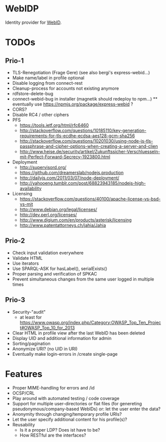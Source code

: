 WebIDP
======

Identity provider for [WebID](http://www.w3.org/2005/Incubator/webid/spec/).

TODOs
=====

Prio-1
------
* TLS-Renegotiation (Frage Gere) (see also bergi's express-webid...)
* Make name/label in profile optional
* Disable logging from connect-rest
* Cleanup-process for accounts not existing anymore
* rdfstore-delete-bug
* connect-webid-bug in installer (magnetik should redeploy to npm...)
** eventually use <https://npmjs.org/package/express-webid> ? 
* CORS?
* Disable RC4 / other ciphers
* PFS
    * <https://tools.ietf.org/html/rfc6460>
    * <http://stackoverflow.com/questions/10185110/key-generation-requirements-for-tls-ecdhe-ecdsa-aes128-gcm-sha256>
    * <http://stackoverflow.com/questions/10201030/using-node-js-tls-passphrase-and-cipher-options-when-creating-a-server-and-clien>
    * <http://www.heise.de/security/artikel/Zukunftssicher-Verschluesseln-mit-Perfect-Forward-Secrecy-1923800.html>
* Deployment
    * <http://supervisord.org/>
    * <https://github.com/dreamerslab/nodejs.production>
    * <http://dailyjs.com/2011/03/07/node-deployment/>
    * <http://yahooeng.tumblr.com/post/68823943185/nodejs-high-availability>
* Licensing
    * <https://stackoverflow.com/questions/40100/apache-license-vs-bsd-vs-mit>
    * <http://www.debian.org/legal/licenses/>
    * <http://dev.perl.org/licenses/>
    * <http://www.digium.com/en/products/asterisk/licensing>
    * <http://www.patentattorneys.ch/jahia/Jahia>

Prio-2
------
* Check input validation everywhere
* Validate HTML
* Use iterators
* Use SPARQL-ASK for hasLabel(), serialExists()
* Proper parsing and verification of SPKAC
* Prevent simultaneous changes from the same user logged in multiple times

Prio-3
------
* Security-"audit"
    * at least for <https://www.owasp.org/index.php/Category:OWASP_Top_Ten_Project#OWASP_Top_10_for_2013>
* Clear HTML in profile view after the last WebID has been deleted
* Display UID and additional information for admin
* Sorting/pagination
* Anonymize URI? (no UID in URI)
* Eventually make login-errors in /create single-page

Features
========
* Proper MIME-handling for errors and /id
* OCSP/CRL
* Play around with automated testing / code coverage
* Support for multiple user-directories or flat files 
  (for genereting pseudonymous/company-based WebIDs)
  or: let the user enter the data?
* Anonymity through changing/temporary profile URIs?
* Let the user specify additional content for his profile(s)?
* Reusability
    * Is it a proper LDP? Does ist have to be?
    * How RESTful are the interfaces?

